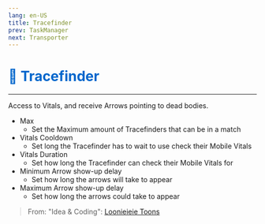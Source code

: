 ```yaml
---
lang: en-US
title: Tracefinder
prev: TaskManager
next: Transporter
---
```


# <font color="#0066cc">👣 <b>Tracefinder</b></font> <Badge text="Basic" type="tip" vertical="middle"/>
---

Access to Vitals, and receive Arrows pointing to dead bodies.
* Max
  * Set the Maximum amount of Tracefinders that can be in a match
* Vitals Cooldown
  * Set long the Tracefinder has to wait to use check their Mobile Vitals
* Vitals Duration
  * Set how long the Tracefinder can check their Mobile Vitals for
* Minimum Arrow show-up delay
  * Set how long the arrows will take to appear
* Maximum Arrow show-up delay
  * Set how long the arrows could take to appear
  
> From: "Idea & Coding": [Loonieieie Toons](https://github.com/Loonie-Toons) 